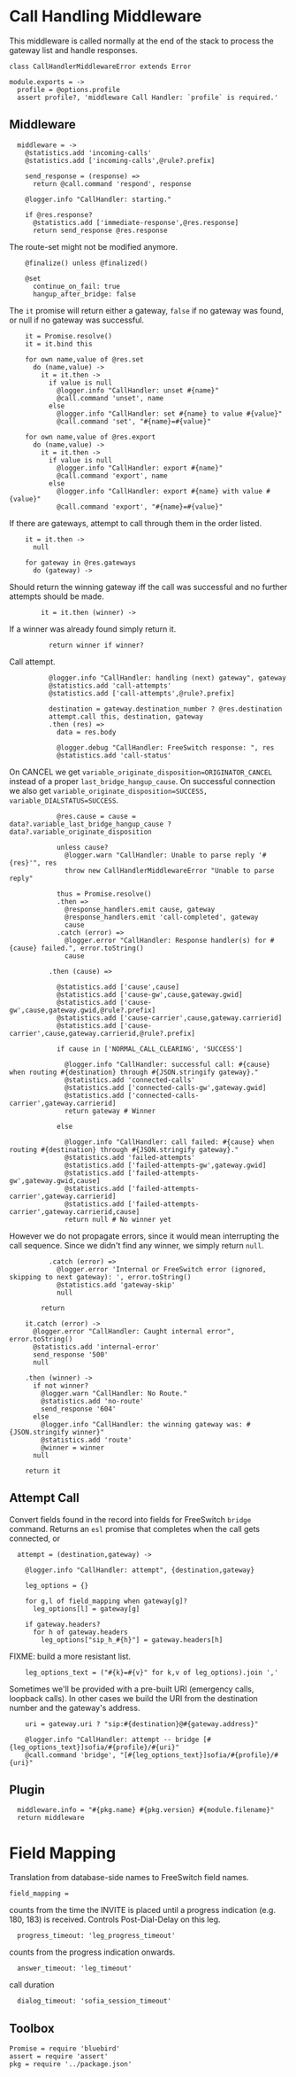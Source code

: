 Call Handling Middleware
========================

This middleware is called normally at the end of the stack to process the gateway list and handle responses.

    class CallHandlerMiddlewareError extends Error

    module.exports = ->
      profile = @options.profile
      assert profile?, 'middleware Call Handler: `profile` is required.'

Middleware
----------

      middleware = ->
        @statistics.add 'incoming-calls'
        @statistics.add ['incoming-calls',@rule?.prefix]

        send_response = (response) =>
          return @call.command 'respond', response

        @logger.info "CallHandler: starting."

        if @res.response?
          @statistics.add ['immediate-response',@res.response]
          return send_response @res.response

The route-set might not be modified anymore.

        @finalize() unless @finalized()

        @set
          continue_on_fail: true
          hangup_after_bridge: false

The `it` promise will return either a gateway, `false` if no gateway was found, or null if no gateway was successful.

        it = Promise.resolve()
        it = it.bind this

        for own name,value of @res.set
          do (name,value) ->
            it = it.then ->
              if value is null
                @logger.info "CallHandler: unset #{name}"
                @call.command 'unset', name
              else
                @logger.info "CallHandler: set #{name} to value #{value}"
                @call.command 'set', "#{name}=#{value}"

        for own name,value of @res.export
          do (name,value) ->
            it = it.then ->
              if value is null
                @logger.info "CallHandler: export #{name}"
                @call.command 'export', name
              else
                @logger.info "CallHandler: export #{name} with value #{value}"
                @call.command 'export', "#{name}=#{value}"

If there are gateways, attempt to call through them in the order listed.

        it = it.then ->
          null

        for gateway in @res.gateways
          do (gateway) ->

Should return the winning gateway iff the call was successful and no further attempts should be made.

            it = it.then (winner) ->

If a winner was already found simply return it.

              return winner if winner?

Call attempt.

              @logger.info "CallHandler: handling (next) gateway", gateway
              @statistics.add 'call-attempts'
              @statistics.add ['call-attempts',@rule?.prefix]

              destination = gateway.destination_number ? @res.destination
              attempt.call this, destination, gateway
              .then (res) =>
                data = res.body

                @logger.debug "CallHandler: FreeSwitch response: ", res
                @statistics.add 'call-status'

On CANCEL we get `variable_originate_disposition=ORIGINATOR_CANCEL` instead of a proper `last_bridge_hangup_cause`.
On successful connection we also get `variable_originate_disposition=SUCCESS, variable_DIALSTATUS=SUCCESS`.

                @res.cause = cause = data?.variable_last_bridge_hangup_cause ? data?.variable_originate_disposition

                unless cause?
                  @logger.warn "CallHandler: Unable to parse reply '#{res}'", res
                  throw new CallHandlerMiddlewareError "Unable to parse reply"

                thus = Promise.resolve()
                .then =>
                  @response_handlers.emit cause, gateway
                  @response_handlers.emit 'call-completed', gateway
                  cause
                .catch (error) =>
                  @logger.error "CallHandler: Response handler(s) for #{cause} failed.", error.toString()
                  cause

              .then (cause) =>

                @statistics.add ['cause',cause]
                @statistics.add ['cause-gw',cause,gateway.gwid]
                @statistics.add ['cause-gw',cause,gateway.gwid,@rule?.prefix]
                @statistics.add ['cause-carrier',cause,gateway.carrierid]
                @statistics.add ['cause-carrier',cause,gateway.carrierid,@rule?.prefix]

                if cause in ['NORMAL_CALL_CLEARING', 'SUCCESS']

                  @logger.info "CallHandler: successful call: #{cause} when routing #{destination} through #{JSON.stringify gateway}."
                  @statistics.add 'connected-calls'
                  @statistics.add ['connected-calls-gw',gateway.gwid]
                  @statistics.add ['connected-calls-carrier',gateway.carrierid]
                  return gateway # Winner

                else

                  @logger.info "CallHandler: call failed: #{cause} when routing #{destination} through #{JSON.stringify gateway}."
                  @statistics.add 'failed-attempts'
                  @statistics.add ['failed-attempts-gw',gateway.gwid]
                  @statistics.add ['failed-attempts-gw',gateway.gwid,cause]
                  @statistics.add ['failed-attempts-carrier',gateway.carrierid]
                  @statistics.add ['failed-attempts-carrier',gateway.carrierid,cause]
                  return null # No winner yet

However we do not propagate errors, since it would mean interrupting the call sequence. Since we didn't find any winner, we simply return `null`.

              .catch (error) =>
                @logger.error 'Internal or FreeSwitch error (ignored, skipping to next gateway): ', error.toString()
                @statistics.add 'gateway-skip'
                null

            return

        it.catch (error) ->
          @logger.error "CallHandler: Caught internal error", error.toString()
          @statistics.add 'internal-error'
          send_response '500'
          null

        .then (winner) ->
          if not winner?
            @logger.warn "CallHandler: No Route."
            @statistics.add 'no-route'
            send_response '604'
          else
            @logger.info "CallHandler: the winning gateway was: #{JSON.stringify winner}"
            @statistics.add 'route'
            @winner = winner
          null

        return it

Attempt Call
------------

Convert fields found in the record into fields for FreeSwitch `bridge` command.
Returns an `esl` promise that completes when the call gets connected, or 

      attempt = (destination,gateway) ->

        @logger.info "CallHandler: attempt", {destination,gateway}

        leg_options = {}

        for g,l of field_mapping when gateway[g]?
          leg_options[l] = gateway[g]

        if gateway.headers?
          for h of gateway.headers
            leg_options["sip_h_#{h}"] = gateway.headers[h]

FIXME: build a more resistant list.

        leg_options_text = ("#{k}=#{v}" for k,v of leg_options).join ','

Sometimes we'll be provided with a pre-built URI (emergency calls, loopback calls). In other cases we build the URI from the destination number and the gateway's address.

        uri = gateway.uri ? "sip:#{destination}@#{gateway.address}"

        @logger.info "CallHandler: attempt -- bridge [#{leg_options_text}]sofia/#{profile}/#{uri}"
        @call.command 'bridge', "[#{leg_options_text}]sofia/#{profile}/#{uri}"


Plugin
------

      middleware.info = "#{pkg.name} #{pkg.version} #{module.filename}"
      return middleware

Field Mapping
=============

Translation from database-side names to FreeSwitch field names.

    field_mapping =

counts from the time the INVITE is placed until a progress indication (e.g. 180, 183) is received. Controls Post-Dial-Delay on this leg.

      progress_timeout: 'leg_progress_timeout'

counts from the progress indication onwards.

      answer_timeout: 'leg_timeout'

call duration

      dialog_timeout: 'sofia_session_timeout'

Toolbox
-------

    Promise = require 'bluebird'
    assert = require 'assert'
    pkg = require '../package.json'

